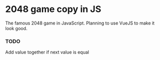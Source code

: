 # 2048 game copy in JS

The famous 2048 game in JavaScript. 
Planning to use VueJS to make it look good.

### TODO
Add value together if next value is equal